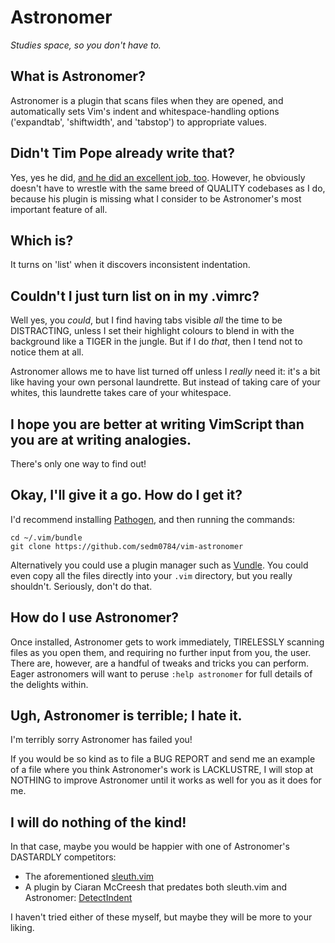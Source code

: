 Astronomer
==========

*Studies space, so you don't have to.*

## What is Astronomer?

Astronomer is a plugin that scans files when they are opened, and
automatically sets Vim's indent and whitespace-handling options ('expandtab',
'shiftwidth', and 'tabstop') to appropriate values.

##  Didn't Tim Pope already write that?

Yes, yes he did, [and he did an excellent job, too][sleuth]. However, he
obviously doesn't have to wrestle with the same breed of QUALITY codebases
as I do, because his plugin is missing what I consider to be Astronomer's
most important feature of all.

[sleuth]: http://github.com/tpope/vim-sleuth

##  Which is?

It turns on 'list' when it discovers inconsistent indentation.

## Couldn't I just turn list on in my .vimrc?

Well yes, you *could*, but I find having tabs visible *all* the time to be
DISTRACTING, unless I set their highlight colours to blend in with the
background like a TIGER in the jungle. But if I do *that*, then I tend not to
notice them at all.

Astronomer allows me to have list turned off unless I *really* need it: it's a
bit like having your own personal laundrette. But instead of taking care of your
whites, this laundrette takes care of your whitespace.

##  I hope you are better at writing VimScript than you are at writing analogies.

There's only one way to find out!

## Okay, I'll give it a go. How do I get it?

I'd recommend installing [Pathogen][pathogen], and then running the commands:

    cd ~/.vim/bundle
    git clone https://github.com/sedm0784/vim-astronomer

Alternatively you could use a plugin manager such as [Vundle][vundle]. You
could even copy all the files directly into your `.vim` directory, but you
really shouldn't. Seriously, don't do that.

[pathogen]: https://github.com/tpope/vim-pathogen
[vundle]: https://github.com/gmarik/Vundle.vim

## How do I use Astronomer?

Once installed, Astronomer gets to work immediately, TIRELESSLY scanning files
as you open them, and requiring no further input from you, the user. There
are, however, are a handful of tweaks and tricks you can perform. Eager
astronomers will want to peruse `:help astronomer` for full details of the
delights within.

## Ugh, Astronomer is terrible; I hate it.

I'm terribly sorry Astronomer has failed you!

If you would be so kind as to file a BUG REPORT and send me an example of a
file where you think Astronomer's work is LACKLUSTRE, I will stop at NOTHING
to improve Astronomer until it works as well for you as it does for me.

## I will do nothing of the kind!

In that case, maybe you would be happier with one of Astronomer's DASTARDLY
competitors:

- The aforementioned [sleuth.vim](https://github.com/tpope/vim-sleuth)
- A plugin by Ciaran McCreesh that predates both sleuth.vim and Astronomer:
  [DetectIndent](https://github.com/ciaranm/detectindent)

I haven't tried either of these myself, but maybe they will be more to your
liking.
